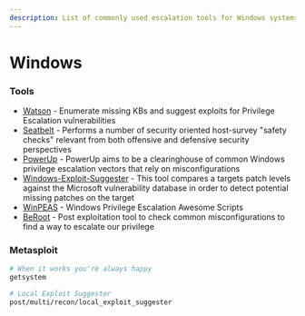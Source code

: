```yaml
---
description: List of commonly used escalation tools for Windows systems
---
```


# Windows

### Tools

* [Watson](https://github.com/rasta-mouse/Watson) - Enumerate missing KBs and suggest exploits for Privilege Escalation vulnerabilities
* [Seatbelt](https://github.com/GhostPack/Seatbelt) - Performs a number of security oriented host-survey "safety checks" relevant from both offensive and defensive security perspectives
* [PowerUp](https://github.com/PowerShellMafia/PowerSploit/blob/master/Privesc/PowerUp.ps1) - PowerUp aims to be a clearinghouse of common Windows privilege escalation vectors that rely on misconfigurations
* [Windows-Exploit-Suggester](https://github.com/AonCyberLabs/Windows-Exploit-Suggester) - This tool compares a targets patch levels against the Microsoft vulnerability database in order to detect potential missing patches on the target
* [WinPEAS](https://github.com/carlospolop/PEASS-ng/tree/master/winPEAS) - Windows Privilege Escalation Awesome Scripts
* [BeRoot](https://github.com/AlessandroZ/BeRoot) - Post exploitation tool to check common misconfigurations to find a way to escalate our privilege

### Metasploit

```bash
# When it works you're always happy
getsystem

# Local Exploit Suggester 
post/multi/recon/local_exploit_suggester
```
